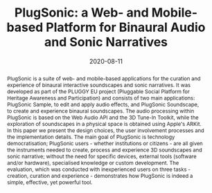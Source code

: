 ---
layout          : default-publication
title           : "PlugSonic: a Web- and Mobile-based Platform for Binaural Audio and Sonic Narratives"
collection      : publications
permalink       : /publications/2020-08-11-comunita2020plugsonic

abstract        : "PlugSonic is a suite of web- and mobile-based applications for the curation and experience of binaural interactive soundscapes and sonic narratives. It was developed as part of the PLUGGY EU project (Pluggable Social Platform for Heritage Awareness and Participation) and consists of two main applications: PlugSonic Sample, to edit and apply audio effects, and PlugSonic Soundscape, to create and experience binaural soundscapes. The audio processing within PlugSonic is based on the Web Audio API and the 3D Tune-In Toolkit, while the exploration of soundscapes in a physical space is obtained using Apple's ARKit. In this paper we present the design choices, the user involvement processes and the implementation details. The main goal of PlugSonic is technology democratisation; PlugSonic users - whether institutions or citizens - are all given the instruments needed to create, process and experience 3D soundscapes and sonic narrative; without the need for specific devices, external tools (software and/or hardware), specialised knowledge or custom development. The evaluation, which was conducted with inexperienced users on three tasks - creation, curation and experience - demonstrates how PlugSonic is indeed a simple, effective, yet powerful tool."

date            : 2020-08-11
venue           : 'arXiv preprint arXiv:2008.04638'
paperurl        : '/files/comunita2020plugsonic-paper.pdf'
image           : '/files/comunita2020plugsonic-image.png'
imagewidth      : 80.0
poster          : 
presentation    : 
code            :
data            : 
dataname        : 
categories      : 
citation        : 'Comunità, M., Gerino, A., Lim, V., Picinali, L. <b>"PlugSonic: a Web- and Mobile-based Platform for Binaural Audio and Sonic Narratives"</b> - <i>arXiv preprint arXiv:2008.04638</i>'
author_profile  : true
---
